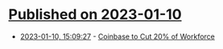 # [Published on 2023-01-10](index.md)

* [2023-01-10, 15:09:27](https://news.ycombinator.com/item?id=34325955) - [Coinbase to Cut 20% of Workforce](https://finance.yahoo.com/news/coinbase-cut-20-remaining-workforce-141318821.html)
